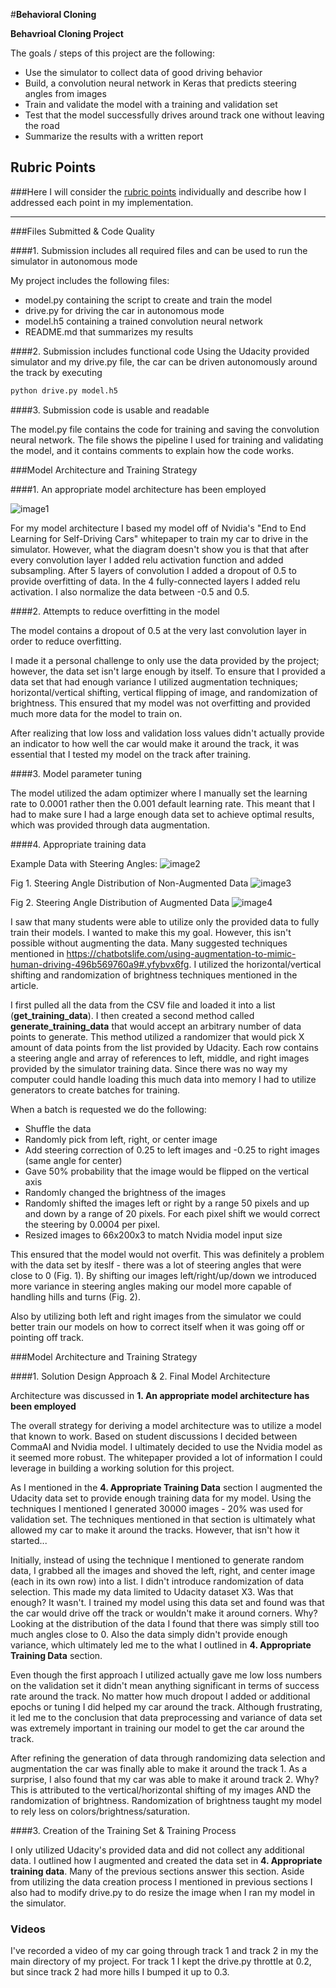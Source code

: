 #**Behavioral Cloning**

**Behavrioal Cloning Project**

The goals / steps of this project are the following:
* Use the simulator to collect data of good driving behavior
* Build, a convolution neural network in Keras that predicts steering angles from images
* Train and validate the model with a training and validation set
* Test that the model successfully drives around track one without leaving the road
* Summarize the results with a written report


[//]: # (Image References)

[image1]: ./images/Nvidia_Architecture.PNG "Model Visualization"
[image2]: ./images/ranom_images.PNG "Random Images from Data Set"
[image3]: ./images/distribution_of_non_augment.PNG "Distribution of Steering Angles from Non-Augmented Data Set"
[image4]: ./images/distribution_of_augment.PNG "Distribution of Steering Angles from Augmented Data Set"
## Rubric Points
###Here I will consider the [rubric points](https://review.udacity.com/#!/rubrics/432/view) individually and describe how I addressed each point in my implementation.  

---
###Files Submitted & Code Quality

####1. Submission includes all required files and can be used to run the simulator in autonomous mode

My project includes the following files:
* model.py containing the script to create and train the model
* drive.py for driving the car in autonomous mode
* model.h5 containing a trained convolution neural network
* README.md that summarizes my results

####2. Submission includes functional code
Using the Udacity provided simulator and my drive.py file, the car can be driven autonomously around the track by executing
```sh
python drive.py model.h5
```

####3. Submission code is usable and readable

The model.py file contains the code for training and saving the convolution neural network. The file shows the pipeline I used for training and validating the model, and it contains comments to explain how the code works.

###Model Architecture and Training Strategy

####1. An appropriate model architecture has been employed

![image1]

For my model architecture I based my model off of Nvidia's "End to End Learning for Self-Driving Cars" whitepaper to train my car to drive in the simulator. However, what the diagram doesn't show you is that that after every convolution layer I added relu activation function and added subsampling. After 5 layers of convolution I added a dropout of 0.5 to provide overfitting of data. In the 4 fully-connected layers I added relu activation. I also normalize the data between -0.5 and 0.5.

####2. Attempts to reduce overfitting in the model

The model contains a dropout of 0.5 at the very last convolution layer in order to reduce overfitting.

I made it a personal challenge to only use the data provided by the project; however, the data set isn't large enough by itself. To ensure that I provided a data set that had enough variance I utilized augmentation techniques; horizontal/vertical shifting, vertical flipping of image, and randomization of brightness. This ensured that my model was not overfitting and provided much more data for the model to train on.

After realizing that low loss and validation loss values didn't actually provide an indicator to how well the car would make it around the track, it was essential that I tested my model on the track after training.

####3. Model parameter tuning

The model utilized the adam optimizer where I manually set the learning rate to 0.0001 rather then the 0.001 default learning rate. This meant that I had to make sure I had a large enough data set to achieve optimal results, which was provided through data augmentation.

####4. Appropriate training data

Example Data with Steering Angles:
![image2]

Fig 1. Steering Angle Distribution of Non-Augmented Data
![image3]

Fig 2. Steering Angle Distribution of Augmented Data
![image4]

I saw that many students were able to utilize only the provided data to fully train their models. I wanted to make this my goal. However, this isn't possible without augmenting the data. Many suggested techniques mentioned in https://chatbotslife.com/using-augmentation-to-mimic-human-driving-496b569760a9#.yfybvx6fg. I utilized the horizontal/vertical shifting and randomization of brightness techniques mentioned in the article.

I first pulled all the data from the CSV file and loaded it into a list (**get_training_data**). I then created a second method called **generate_training_data** that would accept an arbitrary number of data points to generate. This method utilized a randomizer that would pick X amount of data points from the list provided by Udacity. Each row contains a steering angle and array of references to left, middle, and right images provided by the simulator training data. Since there was no way my computer could handle loading this much data into memory I had to utilize generators to create batches for training.

When a batch is requested we do the following:
- Shuffle the data
- Randomly pick from left, right, or center image
- Add steering correction of 0.25 to left images and -0.25 to right images (same angle for center)
- Gave 50% probability that the image would be flipped on the vertical axis
- Randomly changed the brightness of the images
- Randomly shifted the images left or right by a range 50 pixels and up and down by a range of 20 pixels. For each pixel shift we would correct the steering by 0.0004 per pixel.
- Resized images to 66x200x3 to match Nvidia model input size

This ensured that the model would not overfit. This was definitely a problem with the data set by iteslf - there was a lot of steering angles that were close to 0 (Fig. 1). By shifting our images left/right/up/down we introduced more variance in steering angles making our model more capable of handling hills and turns (Fig. 2).

Also by utilizing both left and right images from the simulator we could better train our models on how to correct itself when it was going off or pointing off track.


###Model Architecture and Training Strategy

####1. Solution Design Approach & 2. Final Model Architecture

Architecture was discussed in **1. An appropriate model architecture has been employed**

The overall strategy for deriving a model architecture was to utilize a model that known to work. Based on student discussions I decided between CommaAI and Nvidia model. I ultimately decided to use the Nvidia model as it seemed more robust. The whitepaper provided a lot of information I could leverage in building a working solution for this project.

As I mentioned in the **4. Appropriate Training Data** section I augmented the Udacity data set to provide enough training data for my model. Using the techniques I mentioned I generated 30000 images - 20% was used for validation set. The techniques mentioned in that section is ultimately what allowed my car to make it around the tracks. However, that isn't how it started...

Initially, instead of using the technique I mentioned to generate random data, I grabbed all the images and shoved the left, right, and center image (each in its own row) into a list. I didn't introduce randomization of data selection. This made my data limited to Udacity dataset X3. Was that enough? It wasn't. I trained my model using this data set and found was that the car would drive off the track or wouldn't make it around corners. Why? Looking at the distribution of the data I found that there was simply still too much angles close to 0. Also the data simply didn't provide enough variance, which ultimately led me to the what I outlined in **4. Appropriate Training Data** section.

Even though the first approach I utilized actually gave me low loss numbers on the validation set it didn't mean anything significant in terms of success rate around the track. No matter how much dropout I added or additional epochs or tuning I did helped my car around the track. Although frustrating, it led me to the conclusion that data preprocessing and variance of data set was extremely important in training our model to get the car around the track.

After refining the generation of data through randomizing data selection and augmentation the car was finally able to make it around the track 1. As a surprise, I also found that my car was able to make it around track 2. Why? This is attributed to the vertical/horizontal shifting of my images AND the randomization of brightness. Randomization of brightness taught my model to rely less on colors/brightness/saturation.  

####3. Creation of the Training Set & Training Process

I only utilized Udacity's provided data and did not collect any additional data. I outlined how I augmented and created the data set in **4. Appropriate training data**. Many of the previous sections answer this section. Aside from utilizing the data creation process I mentioned in previous sections I also had to modify drive.py to do resize the image when I ran my model in the simulator.


### Videos
I've recorded a video of my car going through track 1 and track 2 in my the main directory of my project. For track 1 I kept the drive.py throttle at 0.2, but since track 2 had more hills I bumped it up to 0.3.
